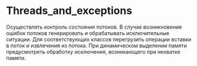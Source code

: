 # Threads_and_exceptions

Осуществлять контроль состояния потоков. В случае возникновения ошибок потоков генерировать и обрабатывать исключительные ситуации. Для соответствующих классов перегрузить операции вставки в поток и извлечения из потока. При динамическом выделении памяти предусмотреть обработку исключения, возникающего при нехватке памяти.
